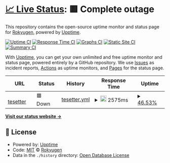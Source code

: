 # [📈 Live Status](https://demo.upptime.js.org): <!--live status--> **🟥 Complete outage**

This repository contains the open-source uptime monitor and status page for [Rokyugen](https://demo.upptime.js.org), powered by [Upptime](https://github.com/upptime/upptime).

[![Uptime CI](https://github.com/Thunderoar/upptime/workflows/Uptime%20CI/badge.svg)](https://github.com/Thunderoar/upptime/actions?query=workflow%3A%22Uptime+CI%22)
[![Response Time CI](https://github.com/Thunderoar/upptime/workflows/Response%20Time%20CI/badge.svg)](https://github.com/Thunderoar/upptime/actions?query=workflow%3A%22Response+Time+CI%22)
[![Graphs CI](https://github.com/Thunderoar/upptime/workflows/Graphs%20CI/badge.svg)](https://github.com/Thunderoar/upptime/actions?query=workflow%3A%22Graphs+CI%22)
[![Static Site CI](https://github.com/Thunderoar/upptime/workflows/Static%20Site%20CI/badge.svg)](https://github.com/Thunderoar/upptime/actions?query=workflow%3A%22Static+Site+CI%22)
[![Summary CI](https://github.com/Thunderoar/upptime/workflows/Summary%20CI/badge.svg)](https://github.com/Thunderoar/upptime/actions?query=workflow%3A%22Summary+CI%22)

With [Upptime](https://upptime.js.org), you can get your own unlimited and free uptime monitor and status page, powered entirely by a GitHub repository. We use [Issues](https://github.com/Thunderoar/upptime/issues) as incident reports, [Actions](https://github.com/Thunderoar/upptime/actions) as uptime monitors, and [Pages](https://demo.upptime.js.org) for the status page.

<!--start: status pages-->
<!-- This summary is generated by Upptime (https://github.com/upptime/upptime) -->
<!-- Do not edit this manually, your changes will be overwritten -->
<!-- prettier-ignore -->
| URL | Status | History | Response Time | Uptime |
| --- | ------ | ------- | ------------- | ------ |
| <img alt="" src="https://icons.duckduckgo.com/ip3/teset-min.farhansamil.repl.co.ico" height="13"> [tesetter](https://teset-min.farhansamil.repl.co) | 🟥 Down | [tesetter.yml](https://github.com/Thunderoar/upper/commits/HEAD/history/tesetter.yml) | <details><summary><img alt="Response time graph" src="./graphs/tesetter/response-time-week.png" height="20"> 2575ms</summary><br><a href="https://demo.upptime.js.org/history/tesetter"><img alt="Response time 2730" src="https://img.shields.io/endpoint?url=https%3A%2F%2Fraw.githubusercontent.com%2FThunderoar%2Fupper%2FHEAD%2Fapi%2Ftesetter%2Fresponse-time.json"></a><br><a href="https://demo.upptime.js.org/history/tesetter"><img alt="24-hour response time 1264" src="https://img.shields.io/endpoint?url=https%3A%2F%2Fraw.githubusercontent.com%2FThunderoar%2Fupper%2FHEAD%2Fapi%2Ftesetter%2Fresponse-time-day.json"></a><br><a href="https://demo.upptime.js.org/history/tesetter"><img alt="7-day response time 2575" src="https://img.shields.io/endpoint?url=https%3A%2F%2Fraw.githubusercontent.com%2FThunderoar%2Fupper%2FHEAD%2Fapi%2Ftesetter%2Fresponse-time-week.json"></a><br><a href="https://demo.upptime.js.org/history/tesetter"><img alt="30-day response time 2768" src="https://img.shields.io/endpoint?url=https%3A%2F%2Fraw.githubusercontent.com%2FThunderoar%2Fupper%2FHEAD%2Fapi%2Ftesetter%2Fresponse-time-month.json"></a><br><a href="https://demo.upptime.js.org/history/tesetter"><img alt="1-year response time 2730" src="https://img.shields.io/endpoint?url=https%3A%2F%2Fraw.githubusercontent.com%2FThunderoar%2Fupper%2FHEAD%2Fapi%2Ftesetter%2Fresponse-time-year.json"></a></details> | <details><summary><a href="https://demo.upptime.js.org/history/tesetter">46.53%</a></summary><a href="https://demo.upptime.js.org/history/tesetter"><img alt="All-time uptime 90.52%" src="https://img.shields.io/endpoint?url=https%3A%2F%2Fraw.githubusercontent.com%2FThunderoar%2Fupper%2FHEAD%2Fapi%2Ftesetter%2Fuptime.json"></a><br><a href="https://demo.upptime.js.org/history/tesetter"><img alt="24-hour uptime 23.38%" src="https://img.shields.io/endpoint?url=https%3A%2F%2Fraw.githubusercontent.com%2FThunderoar%2Fupper%2FHEAD%2Fapi%2Ftesetter%2Fuptime-day.json"></a><br><a href="https://demo.upptime.js.org/history/tesetter"><img alt="7-day uptime 46.53%" src="https://img.shields.io/endpoint?url=https%3A%2F%2Fraw.githubusercontent.com%2FThunderoar%2Fupper%2FHEAD%2Fapi%2Ftesetter%2Fuptime-week.json"></a><br><a href="https://demo.upptime.js.org/history/tesetter"><img alt="30-day uptime 87.70%" src="https://img.shields.io/endpoint?url=https%3A%2F%2Fraw.githubusercontent.com%2FThunderoar%2Fupper%2FHEAD%2Fapi%2Ftesetter%2Fuptime-month.json"></a><br><a href="https://demo.upptime.js.org/history/tesetter"><img alt="1-year uptime 90.52%" src="https://img.shields.io/endpoint?url=https%3A%2F%2Fraw.githubusercontent.com%2FThunderoar%2Fupper%2FHEAD%2Fapi%2Ftesetter%2Fuptime-year.json"></a></details>

<!--end: status pages-->

[**Visit our status website →**](https://demo.upptime.js.org)

## 📄 License

- Powered by: [Upptime](https://github.com/upptime/upptime)
- Code: [MIT](./LICENSE) © [Rokyugen](https://demo.upptime.js.org)
- Data in the `./history` directory: [Open Database License](https://opendatacommons.org/licenses/odbl/1-0/)
